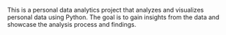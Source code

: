 This is a personal data analytics project that analyzes and visualizes personal data using Python.
The goal is to gain insights from the data and showcase the analysis process and findings.
